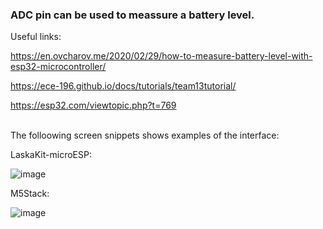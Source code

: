 <h3>ADC pin can be used to meassure a battery level.</h3>

Useful links:

https://en.ovcharov.me/2020/02/29/how-to-measure-battery-level-with-esp32-microcontroller/

https://ece-196.github.io/docs/tutorials/team13tutorial/

https://esp32.com/viewtopic.php?t=769




<br>
The folloowing screen snippets shows examples of the interface:

LaskaKit-microESP:

![image](https://github.com/user-attachments/assets/5eaeba0b-5699-41dc-a6f4-3a24adf63cc4)

M5Stack:

![image](https://github.com/user-attachments/assets/4d78c5d6-5c25-4de7-adb8-7188ef006b07)

